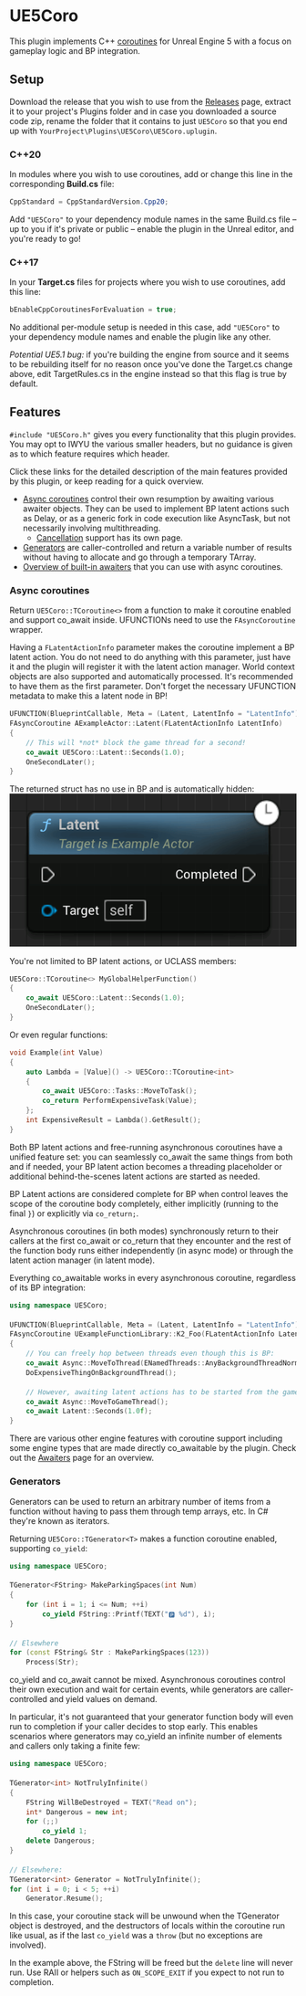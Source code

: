 # UE5Coro

This plugin implements C\+\+
[coroutines](https://en.cppreference.com/w/cpp/language/coroutines) for
Unreal Engine 5 with a focus on gameplay logic and BP integration.

## Setup

Download the release that you wish to use from the
[Releases](https://github.com/landelare/ue5coro/releases) page, extract it to
your project's Plugins folder and in case you downloaded a source code zip,
rename the folder that it contains to just `UE5Coro` so that you end up with
`YourProject\Plugins\UE5Coro\UE5Coro.uplugin`.

### C++20

In modules where you wish to use coroutines, add or change this line in the
corresponding **Build.cs** file:
```c#
CppStandard = CppStandardVersion.Cpp20;
```

Add `"UE5Coro"` to your dependency module names in the same Build.cs file – up
to you if it's private or public – enable the plugin in the Unreal editor,
and you're ready to go!

### C++17

In your **Target.cs** files for projects where you wish to use coroutines,
add this line:
```c#
bEnableCppCoroutinesForEvaluation = true;
```

No additional per-module setup is needed in this case, add `"UE5Coro"` to your
dependency module names and enable the plugin like any other.

_Potential UE5.1 bug:_ if you're building the engine from source and it seems to
be rebuilding itself for no reason once you've done the Target.cs change above,
edit TargetRules.cs in the engine instead so that this flag is true by default.

## Features

`#include "UE5Coro.h"` gives you every functionality that this plugin provides.
You may opt to IWYU the various smaller headers, but no guidance is given as to
which feature requires which header.

Click these links for the detailed description of the main features provided
by this plugin, or keep reading for a quick overview.

* [Async coroutines](Docs/Async.md) control their own resumption by awaiting
various awaiter objects. They can be used to implement BP latent actions such as
Delay, or as a generic fork in code execution like AsyncTask, but not
necessarily involving multithreading.
  * [Cancellation](Docs/Cancellation.md) support has its own page.
* [Generators](Docs/Generator.md) are caller-controlled and return a variable
number of results without having to allocate and go through a temporary TArray.
* [Overview of built-in awaiters](Docs/Awaiters.md) that you can use with async
coroutines.

### Async coroutines

Return `UE5Coro::TCoroutine<>` from a function to make it coroutine enabled and
support co_await inside.
UFUNCTIONs need to use the `FAsyncCoroutine` wrapper.

Having a `FLatentActionInfo` parameter makes the coroutine implement a BP latent
action.
You do not need to do anything with this parameter, just have it and the plugin
will register it with the latent action manager.
World context objects are also supported and automatically processed.
It's recommended to have them as the first parameter.
Don't forget the necessary UFUNCTION metadata to make this a latent node in BP!

```cpp
UFUNCTION(BlueprintCallable, Meta = (Latent, LatentInfo = "LatentInfo"))
FAsyncCoroutine AExampleActor::Latent(FLatentActionInfo LatentInfo)
{
    // This will *not* block the game thread for a second!
    co_await UE5Coro::Latent::Seconds(1.0);
    OneSecondLater();
}
```

The returned struct has no use in BP and is automatically hidden:
![AExampleActor::Latent as a BP node](Docs/latent_node.png)

You're not limited to BP latent actions, or UCLASS members:

```cpp
UE5Coro::TCoroutine<> MyGlobalHelperFunction()
{
    co_await UE5Coro::Latent::Seconds(1.0);
    OneSecondLater();
}
```

Or even regular functions:

```cpp
void Example(int Value)
{
    auto Lambda = [Value]() -> UE5Coro::TCoroutine<int>
    {
        co_await UE5Coro::Tasks::MoveToTask();
        co_return PerformExpensiveTask(Value);
    };
    int ExpensiveResult = Lambda().GetResult();
}
```

Both BP latent actions and free-running asynchronous coroutines have a unified
feature set: you can seamlessly co_await the same things from both and if
needed, your BP latent action becomes a threading placeholder or additional
behind-the-scenes latent actions are started as needed.

BP Latent actions are considered complete for BP when control leaves the scope
of the coroutine body completely, either implicitly (running to the final `}`)
or explicitly via `co_return;`.

Asynchronous coroutines (in both modes) synchronously return to their callers at
the first co_await or co_return that they encounter and the rest of the function
body runs either independently (in async mode) or through the latent action
manager (in latent mode).

Everything co_awaitable works in every asynchronous coroutine, regardless of its
BP integration:

```cpp
using namespace UE5Coro;

UFUNCTION(BlueprintCallable, Meta = (Latent, LatentInfo = "LatentInfo"))
FAsyncCoroutine UExampleFunctionLibrary::K2_Foo(FLatentActionInfo LatentInfo)
{
    // You can freely hop between threads even though this is BP:
    co_await Async::MoveToThread(ENamedThreads::AnyBackgroundThreadNormalTask);
    DoExpensiveThingOnBackgroundThread();

    // However, awaiting latent actions has to be started from the game thread:
    co_await Async::MoveToGameThread();
    co_await Latent::Seconds(1.0f);
}
```

There are various other engine features with coroutine support including some
engine types that are made directly co_awaitable by the plugin.
Check out the [Awaiters](Docs/Awaiters.md) page for an overview.

### Generators

Generators can be used to return an arbitrary number of items from a function
without having to pass them through temp arrays, etc.
In C# they're known as iterators.

Returning `UE5Coro::TGenerator<T>` makes a function coroutine enabled,
supporting `co_yield`:

```cpp
using namespace UE5Coro;

TGenerator<FString> MakeParkingSpaces(int Num)
{
    for (int i = 1; i <= Num; ++i)
        co_yield FString::Printf(TEXT("🅿️ %d"), i);
}

// Elsewhere
for (const FString& Str : MakeParkingSpaces(123))
    Process(Str);
```

co_yield and co_await cannot be mixed.
Asynchronous coroutines control their own execution and wait for certain events,
while generators are caller-controlled and yield values on demand.

In particular, it's not guaranteed that your generator function body will even
run to completion if your caller decides to stop early.
This enables scenarios where generators may co_yield an infinite number of
elements and callers only taking a finite few:

```cpp
using namespace UE5Coro;

TGenerator<int> NotTrulyInfinite()
{
    FString WillBeDestroyed = TEXT("Read on");
    int* Dangerous = new int;
    for (;;)
        co_yield 1;
    delete Dangerous;
}

// Elsewhere:
TGenerator<int> Generator = NotTrulyInfinite();
for (int i = 0; i < 5; ++i)
    Generator.Resume();
```

In this case, your coroutine stack will be unwound when the TGenerator object
is destroyed, and the destructors of locals within the coroutine run like usual,
as if the last `co_yield` was a `throw` (but no exceptions are involved).

In the example above, the FString will be freed but the `delete` line will never
run.
Use RAII or helpers such as `ON_SCOPE_EXIT` if you expect to not run to
completion.
